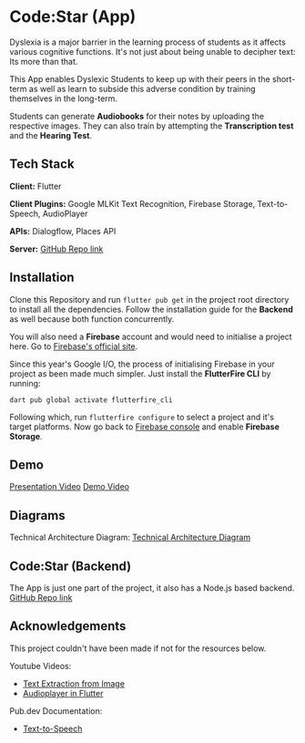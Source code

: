 
# Code:Star (App)

Dyslexia is a major barrier in the learning process of students as it affects various cognitive functions. It's not just about being unable to decipher text: Its more than that.

This App enables Dyslexic Students to keep up with their peers in the short-term as well as learn to subside this adverse condition by training themselves in the long-term.

Students can generate **Audiobooks** for their notes by uploading the respective images. They can also train by attempting the **Transcription test** and the **Hearing Test**.
## Tech Stack

**Client:** Flutter

**Client Plugins:** Google MLKit Text Recognition, Firebase Storage, Text-to-Speech, AudioPlayer

**APIs:** Dialogflow, Places API

**Server:** [GitHub Repo link](https://github.com/Calladrus2001/CodeStar-Backend)


## Installation

Clone this Repository and run `flutter pub get` in the project root directory to install all the dependencies. Follow the installation guide for the **Backend** as well because both function concurrently.

You will also need a **Firebase** account and would need to initialise a project here. Go to [Firebase's official site](https://firebase.google.com).

Since this year's Google I/O, the process of initialising Firebase in your project as been made much simpler. Just install the **FlutterFire CLI** by running:

`dart pub global activate flutterfire_cli`

Following which, run `flutterfire configure` to select a project and it's target platforms. Now go back to [Firebase console](https://console.firebase.google.com/u/0/) and enable **Firebase Storage**.
## Demo

[Presentation Video](https://youtu.be/DeV6T9TCAzg) [Demo Video](https://youtu.be/AxHoiOyVks4)


## Diagrams
Technical Architecture Diagram:
[Technical Architecture Diagram](https://drive.google.com/file/d/1TWXRNlNP5wu570d1JdN8t6lYBUZYDzcp/view?usp=share_link)


## Code:Star (Backend)

The App is just one part of the project, it also has a Node.js based backend. [GitHub Repo link](https://github.com/Calladrus2001/CodeStar-Backend)


## Acknowledgements
This project couldn't have been made if not for the resources below.

Youtube Videos:
- [Text Extraction from Image](https://www.youtube.com/watch?v=jZqTjFOxiC4&t=286s)
- [Audioplayer in Flutter](https://www.youtube.com/watch?v=MB3YGQ-O1lk)

Pub.dev Documentation:
- [Text-to-Speech](https://pub.dev/packages/text_to_speech)


